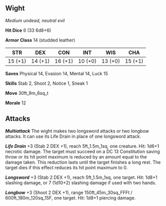 ## Wight

*Medium undead, neutral evil*

**Hit Dice** 6 (33 6d8+6)

**Armor Class** 14 (studded leather)

| STR     | DEX     | CON     | INT     | WIS     | CHA     |
|---------|---------|---------|---------|---------|---------|
| 15 (+1) | 14 (+1) | 16 (+1) | 10 (+0) | 13 (+0) | 15 (+1) |

**Saves** Physical 14, Evasion 14, Mental 14, Luck 15

**Skills** Stab 2, Shoot 2, Notice 1, Sneak 1

**Move** 30ft\_9m\_6sq\_t

**Morale** 12

## Attacks

***Multiattack*** The wight makes two longsword attacks or two longbow attacks. It can use its Life Drain in place of one longsword attack.

***Life Drain*** +3 (Stab 2 DEX +1), reach 5ft\_1.5m\_1sq, one creature. Hit: 1d6+1 necrotic damage. The target must succeed on a DC 13 Constitution saving throw or its hit point maximum is reduced by an amount equal to the damage taken. This reduction lasts until the target finishes a long rest. The target dies if this effect reduces its hit point maximum to 0.

***Longsword*** +3 (Stab 2 DEX +1), reach 5ft\_1.5m\_1sq, one target. Hit: 1d8+1 slashing damage, or 7 (1d10+2) slashing damage if used with two hands.

***Longbow*** +3 (Shoot 2 DEX +1), range 150ft\_45m\_30sq\_FFFt / 600ft\_180m\_120sq\_15F, one target. Hit: 1d8+1 piercing damage.

